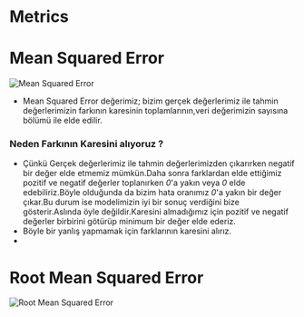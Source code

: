# Metrics


# Mean Squared Error



![Mean Squared Error](https://pbs.twimg.com/media/Etuc3lBXcAEH7wO.png)

- Mean Squared Error değerimiz; bizim gerçek değerlerimiz ile tahmin değerlerimizin farkının karesinin toplamlarının,veri değerimizin sayısına bölümü ile elde edilir.
### Neden Farkının Karesini alıyoruz ?
- Çünkü Gerçek değerlerimiz ile tahmin değerlerimizden çıkarırken negatif bir değer elde etmemiz mümkün.Daha sonra farklardan elde ettiğimiz pozitif ve negatif değerler toplanırken *0*'a yakın veya *0* elde edebiliriz.Böyle olduğunda da bizim hata oranımız *0*'a yakın bir değer çıkar.Bu durum ise modelimizin iyi bir sonuç verdiğini bize gösterir.Aslında öyle değildir.Karesini almadığımız için pozitif ve negatif değerler birbirini götürüp minimum bir değer elde ederiz.
- Böyle bir yanlış yapmamak için farklarının karesini alırız.
- 
# Root Mean Squared Error

![Root Mean Squared Error](https://community.qlik.com/legacyfs/online/128958_2016-06-23%2013_45_36-Root%20Mean%20Squared%20Error%20_%20Kaggle.png)
